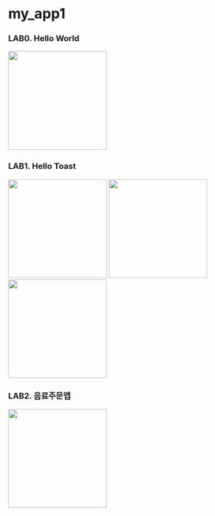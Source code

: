 # my_app1

### LAB0. Hello World

<img src="https://user-images.githubusercontent.com/63465350/124950618-8d244480-e04d-11eb-91c2-bf045284dda3.png" width="200">

### LAB1. Hello Toast 

<img src="https://user-images.githubusercontent.com/63465350/124950807-b7760200-e04d-11eb-9f27-2acc9b13dda7.png" width="200">
<img src="https://user-images.githubusercontent.com/63465350/124950820-ba70f280-e04d-11eb-912d-4c3f71b70885.png" width="200">
<img src="https://user-images.githubusercontent.com/63465350/124950830-bba21f80-e04d-11eb-9b77-11e1631378b5.png" width="200">

### LAB2. 음료주문앱
<img src="https://user-images.githubusercontent.com/63465350/124889300-ea9aa000-e011-11eb-8602-4ed49b45c293.png" width="200">
